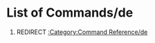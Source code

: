 # List of Commands/de
1.  REDIRECT [:Category:Command Reference/de](:Category:Command_Reference/de.md)
